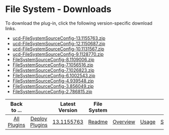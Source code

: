 
# File System - Downloads

To download the plug-in, click the following version-specific download links.

- [ucd-FileSystemSourceConfig-13.1155763.zip](https://raw.githubusercontent.com/UrbanCode/IBM-UCD-PLUGINS/main/files/FileSystemSourceConfig/ucd-FileSystemSourceConfig-13.1155763.zip)
- [ucd-FileSystemSourceConfig-12.1150687.zip](https://raw.githubusercontent.com/UrbanCode/IBM-UCD-PLUGINS/main/files/FileSystemSourceConfig/ucd-FileSystemSourceConfig-12.1150687.zip)
- [ucd-FileSystemSourceConfig-10.1131567.zip](https://raw.githubusercontent.com/UrbanCode/IBM-UCD-PLUGINS/main/files/FileSystemSourceConfig/ucd-FileSystemSourceConfig-10.1131567.zip)
- [ucd-FileSystemSourceConfig-9.1128770.zip](https://raw.githubusercontent.com/UrbanCode/IBM-UCD-PLUGINS/main/files/FileSystemSourceConfig/ucd-FileSystemSourceConfig-9.1128770.zip)
- [FileSystemSourceConfig-8.1109006.zip](https://raw.githubusercontent.com/UrbanCode/IBM-UCD-PLUGINS/main/files/FileSystemSourceConfig/FileSystemSourceConfig-8.1109006.zip)
- [FileSystemSourceConfig-7.1056516.zip](https://raw.githubusercontent.com/UrbanCode/IBM-UCD-PLUGINS/main/files/FileSystemSourceConfig/FileSystemSourceConfig-7.1056516.zip)
- [FileSystemSourceConfig-7.1026823.zip](https://raw.githubusercontent.com/UrbanCode/IBM-UCD-PLUGINS/main/files/FileSystemSourceConfig/FileSystemSourceConfig-7.1026823.zip)
- [FileSystemSourceConfig-6.1002543.zip](https://raw.githubusercontent.com/UrbanCode/IBM-UCD-PLUGINS/main/files/FileSystemSourceConfig/FileSystemSourceConfig-6.1002543.zip)
- [FileSystemSourceConfig-4.939548.zip](https://raw.githubusercontent.com/UrbanCode/IBM-UCD-PLUGINS/main/files/FileSystemSourceConfig/FileSystemSourceConfig-4.939548.zip)
- [FileSystemSourceConfig-3.856049.zip](https://raw.githubusercontent.com/UrbanCode/IBM-UCD-PLUGINS/main/files/FileSystemSourceConfig/FileSystemSourceConfig-3.856049.zip)
- [FileSystemSourceConfig-2.786815.zip](https://raw.githubusercontent.com/UrbanCode/IBM-UCD-PLUGINS/main/files/FileSystemSourceConfig/FileSystemSourceConfig-2.786815.zip)

|Back to ...||Latest Version|File System ||||
| :---: | :---: | :---: | :---: | :---: | :---: | :---: |
|[All Plugins](../../index.md)|[Deploy Plugins](../README.md)|[13.1155763](https://raw.githubusercontent.com/UrbanCode/IBM-UCD-PLUGINS/main/files/FileSystemSourceConfig/ucd-FileSystemSourceConfig-13.1155763.zip)|[Readme](README.md)|[Overview](overview.md)|[Usage](usage.md)|[Steps](steps.md)|

